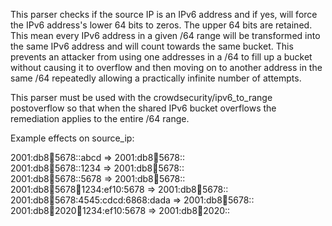 This parser checks if the source IP is an IPv6 address and if yes, will force the IPv6 address's lower 64 bits to zeros. The upper 64 bits are retained. This mean every IPv6 address in a given /64 range will be transformed into the same IPv6 address and will count towards the same bucket. This prevents an attacker from using one addresses in a /64 to fill up a bucket without causing it to overflow and then moving on to another address in the same /64 repeatedly allowing a practically infinite number of attempts. 

This parser must be used with the crowdsecurity/ipv6_to_range postoverflow so that when the shared IPv6 bucket overflows the remediation applies to the entire /64 range.

Example effects on source_ip:

2001:db8:1234:5678::abcd => 2001:db8:1234:5678::  
2001:db8:1234:5678::1234 => 2001:db8:1234:5678::  
2001:db8:1234:5678::5678 => 2001:db8:1234:5678::  
2001:db8:1234:5678:abcd:1234:ef10:5678 => 2001:db8:1234:5678::  
2001:db8:1234:5678:4545:cdcd:6868:dada => 2001:db8:1234:5678::  
2001:db8:abcd:2020:abcd:1234:ef10:5678 => 2001:db8:abcd:2020::
